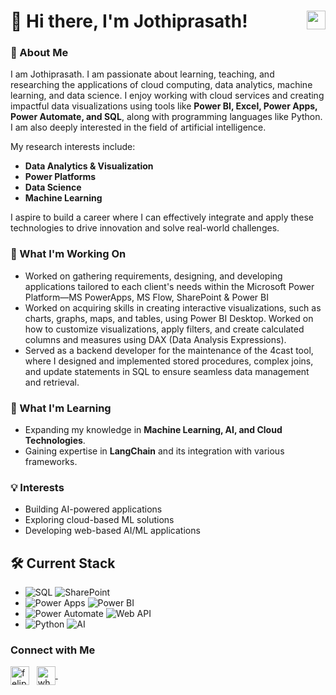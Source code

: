 <h1 align="left">
    👋 Hi there, I'm Jothiprasath!  
    <a href="mailto:jothiprasath4@gmail.com" target="blank">
        <img align="right" src="https://ouch-cdn2.icons8.com/Q_mKQhLvgHc4CpJslA6YAg1orkPp2LG3W6rdaEQZ1oo/rs:fit:456:456/czM6Ly9pY29uczgu/b3VjaC1wcm9kLmFz/c2V0cy9wbmcvOTYv/MzE3NWFhMzAtMmQw/Yi00MDgyLTlhZWMt/ZWUyZGNlYzQwYmM0/LnBuZw.png" alt="gmail" height="30" />
    </a>
</h1>

### 🚀 About Me
I am Jothiprasath. I am passionate about learning, teaching, and researching the applications of cloud computing, data analytics, machine learning, and data science. I enjoy working with cloud services and creating impactful data visualizations using tools like **Power BI, Excel, Power Apps, Power Automate, and SQL**, along with programming languages like Python. I am also deeply interested in the field of artificial intelligence.

My research interests include:

- **Data Analytics & Visualization**
- **Power Platforms**
- **Data Science**
- **Machine Learning**

I aspire to build a career where I can effectively integrate and apply these technologies to drive innovation and solve real-world challenges.

### 🔭 What I'm Working On
- Worked on gathering requirements, designing, and developing applications tailored to each client's needs within the Microsoft Power Platform—MS PowerApps,
MS Flow, SharePoint & Power BI
- Worked on acquiring skills in creating interactive visualizations, such as charts, graphs, maps, and tables, using Power BI Desktop. Worked on how to customize visualizations, apply filters, and create calculated columns and measures using DAX (Data Analysis Expressions).
- Served as a backend developer for the maintenance of the 4cast tool, where I designed and implemented stored procedures, complex joins, and update
statements in SQL to ensure seamless data management and retrieval.

### 🌱 What I'm Learning
- Expanding my knowledge in **Machine Learning, AI, and Cloud Technologies**.
- Gaining expertise in **LangChain** and its integration with various frameworks.

### 💡 Interests
- Building AI-powered applications
- Exploring cloud-based ML solutions
- Developing web-based AI/ML applications

## 🛠 Current Stack
- ![SQL](https://img.shields.io/badge/SQL-4479A1?style=for-the-badge&logo=database&logoColor=white) ![SharePoint](https://img.shields.io/badge/SharePoint-0078D4?style=for-the-badge&logo=microsoft-sharepoint&logoColor=white)
- ![Power Apps](https://img.shields.io/badge/Power%20Apps-742774?style=for-the-badge&logo=power-bi&logoColor=white) ![Power BI](https://img.shields.io/badge/Power%20BI-F2C811?style=for-the-badge&logo=power%20bi&logoColor=black)
- ![Power Automate](https://img.shields.io/badge/Power%20Automate-742774?style=for-the-badge&logo=power-bi&logoColor=white)  ![Web API](https://img.shields.io/badge/Web%20API-005571?style=for-the-badge&logo=web&logoColor=white)
- ![Python](https://img.shields.io/badge/Python-3776AB?style=for-the-badge&logo=python&logoColor=white) ![AI](https://img.shields.io/badge/Artificial%20Intelligence-000000?style=for-the-badge&logo=openai&logoColor=white)
### Connect with Me
<p align="left">
	<a href="https://www.linkedin.com/in/jothiprasath-s-6b82791a3/" target="blank"><img align="center" src="https://raw.githubusercontent.com/rahuldkjain/github-profile-readme-generator/master/src/images/icons/Social/linked-in-alt.svg" alt="felipeelia" height="30" /></a> &nbsp;
  <a href="https://wa.me/+919514666458" target="blank">
    <img align="center" src="https://raw.githubusercontent.com/rahuldkjain/github-profile-readme-generator/master/src/images/icons/Social/whatsapp.svg" alt="whatsapp" height="30" />
</a>&nbsp;
	</p>
